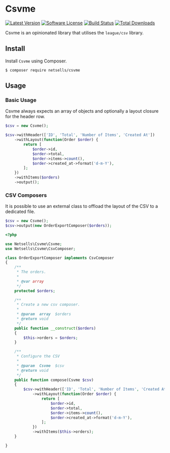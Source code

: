 # Csvme

[![Latest Version](https://img.shields.io/github/release/netsells/csvme.svg?style=flat-square)](https://github.com/netsells/csvme/releases)
[![Software License](https://img.shields.io/badge/license-MIT-brightgreen.svg?style=flat-square)](LICENSE.md)
[![Build Status](https://img.shields.io/travis/netsells/csvme/master.svg?style=flat-square)](https://travis-ci.org/netsells/csvme)
[![Total Downloads](https://img.shields.io/packagist/dt/league/csvme.svg?style=flat-square)](https://packagist.org/packages/league/csvme)

Csvme is an opinionated library that utilises the `league/csv` library.

## Install

Install `Csvme` using Composer.

```
$ composer require netsells/csvme
```

## Usage

### Basic Usage
Csvme always expects an array of objects and optionally a layout closure for the header row.

```php
$csv = new Csvme();

$csv->withHeader(['ID', 'Total', 'Number of Items', 'Created At'])
    ->withLayout(function(Order $order) {
        return [
            $order->id,
            $order->total,
            $order->items->count(),
            $order->created_at->format('d-m-Y'),
        ];
    })
    ->withItems($orders)
    ->output();
``` 

### CSV Composers

It is possible to use an external class to offload the layout of the CSV to a dedicated file.

```php
$csv = new Csvme();
$csv->output(new OrderExportComposer($orders));
```


```php
<?php

use Netsells\Csvme\Csvme;
use Netsells\Csvme\CsvComposer;

class OrderExportComposer implements CsvComposer
{
    /**
     * The orders.
     *
     * @var array
     */
    protected $orders;

    /**
     * Create a new csv composer.
     *
     * @param  array  $orders
     * @return void
     */
    public function __construct($orders)
    {
        $this->orders = $orders;
    }

    /**
     * Configure the CSV
     *
     * @param  Csvme  $csv
     * @return void
     */
    public function compose(Csvme $csv)
    {
        $csv->withHeader(['ID', 'Total', 'Number of Items', 'Created At'])
            ->withLayout(function(Order $order) {
                return [
                    $order->id,
                    $order->total,
                    $order->items->count(),
                    $order->created_at->format('d-m-Y'),
                ];
            })
            ->withItems($this->orders);
    }

}
```
